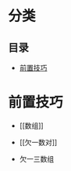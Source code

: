 # 分类
<!-- START doctoc generated TOC please keep comment here to allow auto update -->
<!-- DON'T EDIT THIS SECTION, INSTEAD RE-RUN doctoc TO UPDATE -->
## 目录

- [前置技巧](#%E5%89%8D%E7%BD%AE%E6%8A%80%E5%B7%A7)

<!-- END doctoc generated TOC please keep comment here to allow auto update -->

# 前置技巧

- [[数组]]


- [[欠一数对]]
- 欠一三数组
